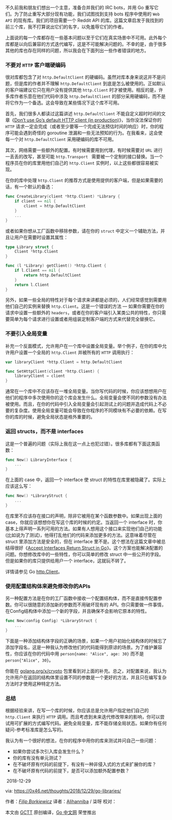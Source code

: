 不久前我和朋友们想出一个主意，准备合并我们的 IRC bots，并用 Go 重写它们。为了防止重写大部分现有功能，我们试图找到支持 bots 程序中使用的 `Web API` 的现有库。我们的项目需要一个 Reddit API 的库。这篇文章启发于我找到的前三个库，我不打算说出它们的名字，以免羞辱它们的作者。

上面说的每一个库都存在一些基本问题以至于它们在真实场景中不可用。此外每个库都是以向后兼容的方式迭代编写，这是不可能解决问题的。不幸的是，由于很多其他的库也存在同样的问题，所以我会在下面列出一些作者错误的地方。

### 不要对 `HTTP` 客户端硬编码

很对库都包含了对 `http.DefaultClient` 的硬编码。虽然对库本身来说这并不是问题，但是库的作者并不理解 `http.DefaultClient` 到底是怎么被使用的。正如默认的客户端建议它只在用户没有提供其他 `http.Client` 时才被使用。相反的是，许多库作者乐意在他们代码中涉及 `http.DefaultClient` 的部分采用硬编码，而不是将它作为一个备选。这会导致在某些情况下这个库不可用。

首先，我们很多人都读过这篇讲述 `http.DefaultClient` 不能自定义超时时间的文章《[Don’t use Go’s default HTTP client (in production)](https://medium.com/@nate510/don-t-use-go-s-default-http-client-4804cb19f779)》，当你没法保证你的`HTTP` 请求一定会完成（或者至少要等一个完成无法预估时间的响应）时，你的程序可能会遇到奇怪的 goroutine 泄漏和一些无法预知的行为。在我看来，这会使每一个对 `http.DefaultClient` 采用硬编码的库不可用。

其次，网络需要一些额外的配置。有时候需要用到代理，有时候需要对 `URL` 进行一丢丢的改写，甚至可能 `http.Transport ` 需要被一个定制的接口替换。当一个程序员在你的库里用他们自己的 `http.Client` 实例时，以上这些都很容易被实现。

在你的库中处理 `http.Client` 的推荐方式是使用提供的客户端，但是如果需要的话，有一个默认的备选：

```go
func CreateLibrary(client *http.Client) *Library {
    if client == nil {
        client = http.DefaultClient
    }
    ...
}
```

或者如果你想从工厂函数中移除参数，请在你的 `struct` 中定义一个辅助方法，并且让用户在需要时设置其属性：

```go
type Library struct {
    Client *http.Client
}

func (l *Library) getClient() *http.Client {
    if l.Client == nil {
        return http.DefaultClient
    }
    return l.Client
}
```

另外，如果一些全局的特性对于每个请求来讲都是必须的，人们经常感觉到需要用他们自己的实例来替换 `http.Client`。这是一个错误的方法  —  如果你需要在你的请求中设置一些额外的 `headers`，或者在你的客户端引入某类公共的特性，你只需要简单为每个请求进行设置或者用组装定制客户端的方式来代替完全替换它。

### 不要引入全局变量

补充一个反面模式，允许用户在一个库中设置全局变量。举个例子，在你的库中允许用户设置一个全局的 `http.Client` 并被所有的 `HTTP` 调用执行：

```go
var libraryClient *http.Client = http.DefaultClient

func SetHttpClient(client *http.Client) {
    libraryClient = client
}
```

通常在一个库中不应该存在一堆全局变量。当你写代码的时候，你应该想想用户在他们的程序中多次使用你的这个库会发生什么。全局变量会使不同的参数没有办法被使用。而且，在你的代码中引入全局变量会引起测试上的问题并造成代码上不必要的复杂度。使用全局变量可能会导致在你程序的不同模块有不必要的依赖。在写你的库的时候，避免全局状态是格外重要的。

### 返回 structs，而不是 interfaces

这是一个普遍的问题（实际上我在这一点上也犯过错）。很多库都有下面这类函数：

```go
func New() LibraryInterface {
    ...
}
```

在上面的 case 中，返回一个 interface 使 struct 的特性在库里被隐藏了。实际上应该这么写：

```go
func New() *LibraryStruct {
    ...
}
```

在库里不应该存在接口的声明，除非它被用在某个函数参数中。如果出现上面的 case，你就应该想想你在写这个库的时候的约定。当返回一个 interface 时，你基本上得声明一系列可用的方法。如果有人想用这个接口来实现他们自己的功能(比如说为了测试)，他得打乱他们的代码来添加更多的方法。这意味着尽管在 struct 里添加方法是安全的，但在 interface 里不是。这个想法在这篇文章中被总结得很好《[Accept Interfaces Return Struct in Go](https://mycodesmells.com/post/accept-interfaces-return-struct-in-go)》。这个方案也能解决配置的问题。你想修改库中的一些特性，你可以简单的修改 struct 中一些公开的字段。但是如果你的库只提供给用户一个 interface，这就玩不转了。

详情请参见 Go  [http.Client](https://golang.org/pkg/net/http/#Client)。

### 使用配置结构体来避免修改你的APIs

另一种配置方法是在你的工厂函数中接收一个配置结构体，而不是直接传配置参数。你可以很随意的添加新的参数而不用破坏现有的 API。你只需要做一件事情，在Config结构体中添加一个新的字段，并且确保不会影响它原本的特性。

```go
func New(config Config) *LibraryStruct {
    ...
}
```

下面是一种添加结构体字段的正确的场景，如果一个用户初始化结构体的时候忘了添加字段名，这是一种我认为修改他们的代码能得到原谅的场景。为了维护兼容性，你应该在你的代码中用  `person{name: "Alice", age: 30}` 而不是 `person{"Alice", 30}`。

你能在 [golang.org/x/crypto](https://godoc.org/golang.org/x/crypto/openpgp#Sign) 包里看到对上面的补充。总之，对配置来说，我认为允许用户在返回的结构体里设置不同的参数是一个更好的方法，并且只在编写复杂方法时才使用这种特定方法。

### 总结

根据经验来讲，在写一个库的时候，你应该总是允许用户指定他们自己的  `http.Client` 来执行 `HTTP` 调用。而且考虑到未来迭代修改带来的影响，你可以尝试用可扩展的方式编写代码。避免全局变量，库不能存储全局状态。如果你有任何疑问-参考标准库是怎么写的。

我认为有一个很好的想法，在你的程序中用你的库来测试并问自己一些问题：

- 如果你尝试多次引入库会发生什么？
- 你的库有没有单元测试？
- 在不破坏原有代码的前提下，有没有一种非侵入式的方式来扩展你的库？
- 在不破坏原有代码的前提下，是否可以添加额外配置参数？

​																															2018-12-29

via: https://0x46.net/thoughts/2018/12/29/go-libraries/

作者：[*Filip Borkiewicz*](https://0x46.net/)
译者：[Alihanniba](https://github.com/alihanniba) / 柒呀
校对：

本文由 [GCTT](https://github.com/studygolang/GCTT) 原创编译，[Go 中文网](https://studygolang.com/) 荣誉推出